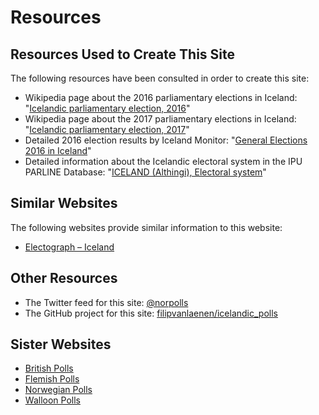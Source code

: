 # Resources

## Resources Used to Create This Site

The following resources have been consulted in order to create this site:

+ Wikipedia page about the 2016 parliamentary elections in Iceland: "[Icelandic parliamentary election, 2016](https://en.wikipedia.org/wiki/Icelandic_parliamentary_election,_2016)"
+ Wikipedia page about the 2017 parliamentary elections in Iceland: "[Icelandic parliamentary election, 2017](https://en.wikipedia.org/wiki/Icelandic_parliamentary_election,_2017)"
+ Detailed 2016 election results by Iceland Monitor: "[General Elections 2016 in Iceland](http://icelandmonitor.mbl.is/elections2016/)"
+ Detailed information about the Icelandic electoral system in the IPU PARLINE Database: "[ICELAND (Althingi), Electoral system](http://www.ipu.org/parline-e/reports/2143_B.htm)"

## Similar Websites

The following websites provide similar information to this website:

+ [Electograph – Iceland](http://www.electograph.com/search/label/Iceland)

## Other Resources

+ The Twitter feed for this site: [@norpolls](https://twitter.com/is_polls)
+ The GitHub project for this site: [filipvanlaenen/icelandic_polls](https://github.com/filipvanlaenen/icelandic_polls)

## Sister Websites

+ [British Polls](https://filipvanlaenen.github.io/british_polls/)
+ [Flemish Polls](https://filipvanlaenen.github.io/flemish_polls/)
+ [Norwegian Polls](https://filipvanlaenen.github.io/norwegian_polls/)
+ [Walloon Polls](https://filipvanlaenen.github.io/walloon_polls/)

